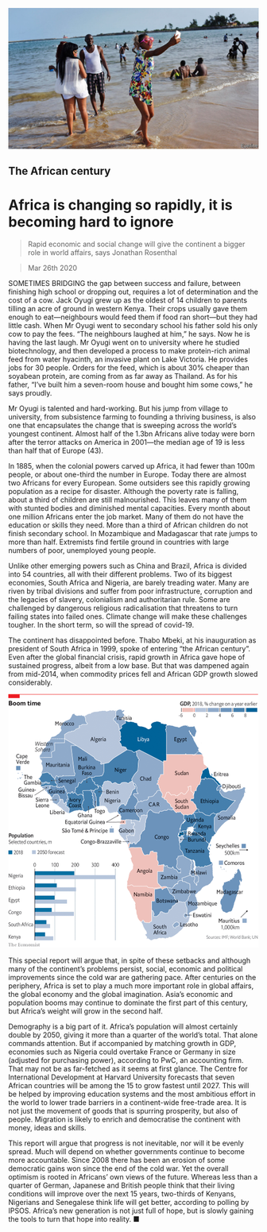 ![](./images/20200328_SRP094_0.jpg)

## The African century

# Africa is changing so rapidly, it is becoming hard to ignore

> Rapid economic and social change will give the continent a bigger role in world affairs, says Jonathan Rosenthal

> Mar 26th 2020

SOMETIMES BRIDGING the gap between success and failure, between finishing high school or dropping out, requires a lot of determination and the cost of a cow. Jack Oyugi grew up as the oldest of 14 children to parents tilling an acre of ground in western Kenya. Their crops usually gave them enough to eat—neighbours would feed them if food ran short—but they had little cash. When Mr Oyugi went to secondary school his father sold his only cow to pay the fees. “The neighbours laughed at him,” he says. Now he is having the last laugh. Mr Oyugi went on to university where he studied biotechnology, and then developed a process to make protein-rich animal feed from water hyacinth, an invasive plant on Lake Victoria. He provides jobs for 30 people. Orders for the feed, which is about 30% cheaper than soyabean protein, are coming from as far away as Thailand. As for his father, “I’ve built him a seven-room house and bought him some cows,” he says proudly.

Mr Oyugi is talented and hard-working. But his jump from village to university, from subsistence farming to founding a thriving business, is also one that encapsulates the change that is sweeping across the world’s youngest continent. Almost half of the 1.3bn Africans alive today were born after the terror attacks on America in 2001—the median age of 19 is less than half that of Europe (43).

In 1885, when the colonial powers carved up Africa, it had fewer than 100m people, or about one-third the number in Europe. Today there are almost two Africans for every European. Some outsiders see this rapidly growing population as a recipe for disaster. Although the poverty rate is falling, about a third of children are still malnourished. This leaves many of them with stunted bodies and diminished mental capacities. Every month about one million Africans enter the job market. Many of them do not have the education or skills they need. More than a third of African children do not finish secondary school. In Mozambique and Madagascar that rate jumps to more than half. Extremists find fertile ground in countries with large numbers of poor, unemployed young people.

Unlike other emerging powers such as China and Brazil, Africa is divided into 54 countries, all with their different problems. Two of its biggest economies, South Africa and Nigeria, are barely treading water. Many are riven by tribal divisions and suffer from poor infrastructure, corruption and the legacies of slavery, colonialism and authoritarian rule. Some are challenged by dangerous religious radicalisation that threatens to turn failing states into failed ones. Climate change will make these challenges tougher. In the short term, so will the spread of covid-19.

The continent has disappointed before. Thabo Mbeki, at his inauguration as president of South Africa in 1999, spoke of entering “the African century”. Even after the global financial crisis, rapid growth in Africa gave hope of sustained progress, albeit from a low base. But that was dampened again from mid-2014, when commodity prices fell and African GDP growth slowed considerably.

![](./images/20200328_SRM111.png)

This special report will argue that, in spite of these setbacks and although many of the continent’s problems persist, social, economic and political improvements since the cold war are gathering pace. After centuries on the periphery, Africa is set to play a much more important role in global affairs, the global economy and the global imagination. Asia’s economic and population booms may continue to dominate the first part of this century, but Africa’s weight will grow in the second half.

Demography is a big part of it. Africa’s population will almost certainly double by 2050, giving it more than a quarter of the world’s total. That alone commands attention. But if accompanied by matching growth in GDP, economies such as Nigeria could overtake France or Germany in size (adjusted for purchasing power), according to PwC, an accounting firm. That may not be as far-fetched as it seems at first glance. The Centre for International Development at Harvard University forecasts that seven African countries will be among the 15 to grow fastest until 2027. This will be helped by improving education systems and the most ambitious effort in the world to lower trade barriers in a continent-wide free-trade area. It is not just the movement of goods that is spurring prosperity, but also of people. Migration is likely to enrich and democratise the continent with money, ideas and skills.

This report will argue that progress is not inevitable, nor will it be evenly spread. Much will depend on whether governments continue to become more accountable. Since 2008 there has been an erosion of some democratic gains won since the end of the cold war. Yet the overall optimism is rooted in Africans’ own views of the future. Whereas less than a quarter of German, Japanese and British people think that their living conditions will improve over the next 15 years, two-thirds of Kenyans, Nigerians and Senegalese think life will get better, according to polling by IPSOS. Africa’s new generation is not just full of hope, but is slowly gaining the tools to turn that hope into reality. ■